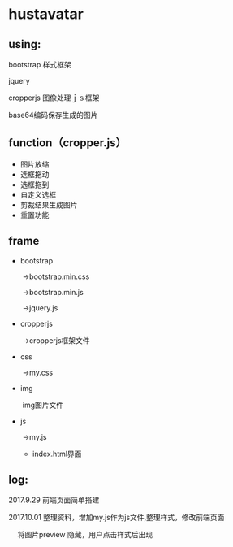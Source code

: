 # hustavatar



## using:



bootstrap 样式框架

jquery

cropperjs    图像处理ｊｓ框架

base64编码保存生成的图片



## function（cropper.js）

* 图片放缩
* 选框拖动
* 选框拖到
* 自定义选框
* 剪裁结果生成图片
* 重置功能



## frame

- bootstrap

  ​       ->bootstrap.min.css

  ​	->bootstrap.min.js

  ​	->jquery.js

- cropperjs

  ​	->cropperjs框架文件

- css

  ​	->my.css

- img

  ​	img图片文件

- js

  ​	->my.js

  - index.html界面



## log:



2017.9.29 前端页面简单搭建

2017.10.01 整理资料，增加my.js作为js文件,整理样式，修改前端页面

​		　将图片preview 隐藏，用户点击样式后出现	

